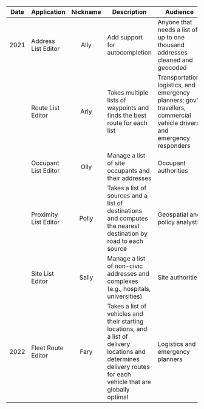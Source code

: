 |Date|Application|Nickname|Description|Audience|
|----|----|:----:|----|----|
|2021|Address List Editor|Ally|Add support for autocompletion|Anyone that needs a list of up to one thousand addresses cleaned and geocoded
||Route List Editor|Arly|Takes multiple lists of waypoints and finds the best route for each list|Transportation, logistics, and emergency planners; gov't travellers, commercial vehicle drivers, and emergency responders
||Occupant List Editor|Olly|Manage a list of site occupants and their addresses|Occupant authorities
||Proximity List Editor|Polly|Takes a list of sources and a list of destinations and computes the nearest destination by road to each source|Geospatial and policy analysts
||Site List Editor|Sally|Manage a list of non-civic addresses and complexes (e.g., hospitals, universities)|Site authorities
|2022|Fleet Route Editor|Fary|Takes a list of vehicles and their starting locations, and a list of delivery locations and determines delivery routes for each vehicle that are globally optimal|Logistics and emergency planners
